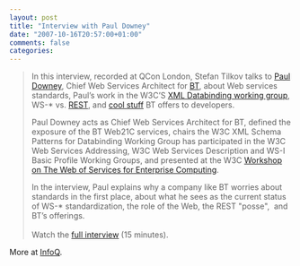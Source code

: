 ```yaml
---
layout: post
title: "Interview with Paul Downey"
date: "2007-10-16T20:57:00+01:00"
comments: false
categories: 
---
```


<blockquote>
<p>In this interview, recorded at QCon London, Stefan Tilkov talks to <a href="http://blog.whatfettle.com/">Paul Downey</a>, Chief Web Services Architect for <a href="http://www.bt.com/">BT</a>, about Web services standards, Paul&#8217;s work in the W3C&#8217;S <a href="http://www.w3.org/2002/ws/databinding/">XML Databinding working group</a>, WS-* vs. <a href="http://www.infoq.com/REST">REST</a>, and <a href="http://web21c.bt.com/">cool stuff</a> BT offers to developers. </p>

<p>Paul Downey acts as Chief Web Services Architect for BT, defined the exposure of the BT Web21C services, chairs the W3C XML Schema Patterns for Databinding Working Group has participated in the W3C Web Services Addressing, W3C Web Services Description and WS-I Basic Profile Working Groups, and presented at the W3C <a href="http://www.infoq.com/news/2007/06/w3c-ws-web-of-services-report">Workshop on The Web of Services for Enterprise Computing</a>.</p>

<p>In the interview, Paul explains why a company like BT worries about standards in the first place, about what he sees as the current status of WS-* standardization, the role of the Web, the REST &quot;posse&quot;,&nbsp; and BT&#8217;s offerings.<br /><br />Watch the <a href="http://www.infoq.com/interviews/paul-downey-qcon-london">full interview</a> (15 minutes).</p>
</blockquote>

<p>More at <a href="http://www.infoq.com/news/2007/10/paul-downey-qcon-london">InfoQ</a>.</p>


